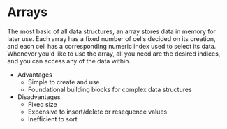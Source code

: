 # Arrays

The most basic of all data structures, an array stores data in memory for later use. Each array has a fixed number of cells decided on its creation, and each cell has a corresponding numeric index used to select its data. Whenever you'd like to use the array, all you need are the desired indices, and you can access any of the data within.

- Advantages
  - Simple to create and use
  - Foundational building blocks for complex data structures
- Disadvantages
  - Fixed size
  - Expensive to insert/delete or resequence values
  - Inefficient to sort

